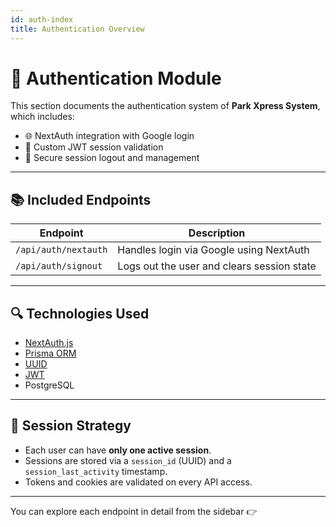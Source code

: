 ```yaml
---
id: auth-index
title: Authentication Overview
---
```


# 🔐 Authentication Module

This section documents the authentication system of **Park Xpress System**, which includes:

- 🌐 NextAuth integration with Google login
- 🔐 Custom JWT session validation
- 🚪 Secure session logout and management

---

## 📚 Included Endpoints

| Endpoint             | Description                                |
| -------------------- | ------------------------------------------ |
| `/api/auth/nextauth` | Handles login via Google using NextAuth    |
| `/api/auth/signout`  | Logs out the user and clears session state |

---

## 🔍 Technologies Used

- [NextAuth.js](https://next-auth.js.org/)
- [Prisma ORM](https://www.prisma.io/)
- [UUID](https://www.npmjs.com/package/uuid)
- [JWT](https://jwt.io/)
- PostgreSQL

---

## 🧠 Session Strategy

- Each user can have **only one active session**.
- Sessions are stored via a `session_id` (UUID) and a `session_last_activity` timestamp.
- Tokens and cookies are validated on every API access.

---

You can explore each endpoint in detail from the sidebar 👉
